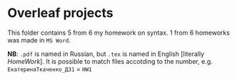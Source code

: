 # Overleaf projects
This folder contains 5 from 6 my homework on syntax. 1 from 6 homeworks was made in ```MS Word```.

**NB**: ```.pdf``` is named in Russian, but ```.tex``` is named in English \[literally _HomeWork_\]. It is possible to match files accotding to the number, e.g. ```ЕкатеринаТкаченко_ДЗ1``` = ```HW1```
